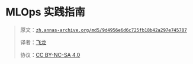 # MLOps 实践指南

> 原文：[`zh.annas-archive.org/md5/9d4956e6d6c725fb18b42a297e745787`](https://zh.annas-archive.org/md5/9d4956e6d6c725fb18b42a297e745787)
> 
> 译者：[飞龙](https://github.com/wizardforcel)
> 
> 协议：[CC BY-NC-SA 4.0](http://creativecommons.org/licenses/by-nc-sa/4.0/)